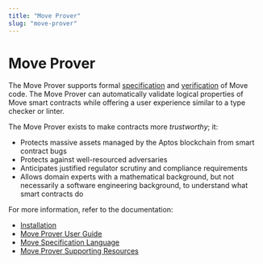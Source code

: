 ```yaml
---
title: "Move Prover"
slug: "move-prover"
---
```


# Move Prover

The Move Prover supports formal [specification](./spec-lang.md) and [verification](./prover-guide.md) of Move code. The Move Prover can automatically validate logical properties of Move smart contracts while offering a user experience similar to a type checker or linter.

The Move Prover exists to make contracts more _trustworthy_; it:

- Protects massive assets managed by the Aptos blockchain from smart contract bugs
- Protects against well-resourced adversaries
- Anticipates justified regulator scrutiny and compliance requirements
- Allows domain experts with a mathematical background, but not necessarily a software engineering background, to understand what smart contracts do

For more information, refer to the documentation:

- [Installation](../../tools/aptos-cli/install-cli/install-move-prover.md)
- [Move Prover User Guide](prover-guide.md)
- [Move Specification Language](spec-lang.md)
- [Move Prover Supporting Resources](supporting-resources.md)
